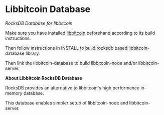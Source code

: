 # Libbitcoin Database

*RocksDB Database for libbitcoin*

Make sure you have installed
[libbitcoin](https://github.com/libbitcoin/libbitcoin-system)
beforehand according to its build instructions.

Then follow instructions in INSTALL to build rocksdb based
libbitcoin-database library.

Then link the libbitcoin-database to build libbitcoin-node and/or
libbitcoin-server.

**About Libbitcoin RocksDB Database**

RocksDB provides an alternative to libbitcoin's high performance
in-memory database.

This database enables simpler setup of libbitcoin-node and
libbitcoin-server.
